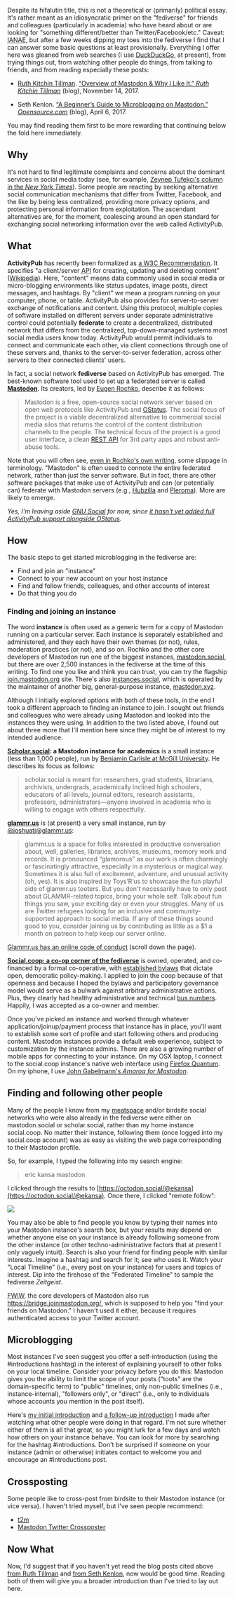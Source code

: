 <!--
.. title: Heterarchy: Decentralization and Federation in Social Networking
.. slug: fediverse
.. date: 2018-04-21 11:50:41 UTC-04:00
.. tags: fediverse, mastodon, social networks, microblogging
.. category: 
.. link: 
.. description:  An idiosyncratic primer on the fediverse for friends and colleagues, particularly in academia.
.. type: text
-->

Despite its hifalutin title, this is not a theoretical or (primarily) political essay. It's rather meant as an idiosyncratic primer on the "fediverse" for friends and colleagues (particularly in academia) who have heard about or are looking for "something different/better than Twitter/Facebook/etc." Caveat: <abbr title="I am not an expert">IANAE</abbr>, but after a few weeks dipping my toes into the fediverse I find that I can answer some basic questions at least provisionally. Everything I offer here was gleaned from web searches (I use [DuckDuckGo](https://duckduckgo.com/), at present), from trying things out, from watching other people do things, from talking to friends, and from reading especially these posts:

 - [Ruth Kitchin Tillman](https://glammr.us/@platypus). [“Overview of Mastodon & Why I Like It.” _Ruth Kitchin Tillman_](http://ruthtillman.com/mastodon-overview/) (blog), November 14, 2017.

 - Seth Kenlon. [“A Beginner’s Guide to Microblogging on Mastodon.” _Opensource.com_](https://opensource.com/article/17/4/guide-to-mastodon) (blog), April 6, 2017.

You may find reading them first to be more rewarding that continuing below the fold here immediately.

<!-- TEASER_END -->

## Why

It's not hard to find legitimate complaints and concerns about the dominant services in social media today (see, for example, [Zeynep Tufekci's column in the _New York Times_](https://www.nytimes.com/column/zeynep-tufekci)). Some people are reacting by seeking alternative social communication mechanisms that differ from Twitter, Facebook, and the like by being less centralized, providing more privacy options, and protecting personal information from exploitation. The ascendant alternatives are, for the moment, coalescing around an open standard for exchanging social networking information over the web called ActivityPub.

## What

__ActivityPub__ has recently been formalized as [a W3C Recommendation](https://www.w3.org/TR/activitypub/). It specifies "a client/server <abbr title="application programming interface">API</abbr> for creating, updating and deleting content" ([Wikipedia](https://en.wikipedia.org/wiki/ActivityPub)). Here, "content" means data commonly used in social media or micro-blogging environments like status updates, image posts, direct messages, and hashtags. By "client" we mean a program running on your computer, phone, or table.  ActivityPub also provides for server-to-server exchange of notifications and content. Using this protocol, multiple copies of software installed on different servers under separate administrative control could potentially __federate__ to create a decentralized, distributed network that differs from the centralized, top-down-managed systems most social media users know today. ActivityPub would permit individuals to connect and communicate each other, via client connections through one of these servers and, thanks to the server-to-server federation, across other servers to their connected clients' users.

In fact, a social network __fediverse__ based on ActivityPub has emerged. The best-known software tool used to set up a federated server is called __[Mastodon](https://github.com/tootsuite/mastodon)__. Its creators, led by [Eugen Rochko](https://mastodon.social/@Gargron), describe it as follows:

> Mastodon is a free, open-source social network server based on open web protocols like ActivityPub and [OStatus](https://en.wikipedia.org/wiki/OStatus). The social focus of the project is a viable decentralized alternative to commercial social media silos that returns the control of the content distribution channels to the people. The technical focus of the project is a good user interface, a clean [<abbr title="Representational state transfer">REST</abbr> API](https://en.wikipedia.org/wiki/Representational_state_transfer) for 3rd party apps and robust anti-abuse tools.

Note that you will often see, [even in Rochko's own writing](https://hackernoon.com/welcome-to-mastodon-111d9227e56a), some slippage in terminology. "Mastodon" is often used to connote the entire federated network, rather than just the server software. But in fact, there are other software packages that make use of ActivityPub and can (or potentially can) federate with Mastodon servers (e.g., [Hubzilla](https://project.hubzilla.org/page/hubzilla/hubzilla-project) and [Pleroma](https://git.pleroma.social/pleroma/pleroma)). More are likely to emerge. 

_Yes, I'm leaving aside [GNU Social](https://gnu.io/social/) for now, since [it hasn't yet added full ActivityPub support alongside OStatus](https://git.gnu.io/gnu/gnu-social/issues/256)._

## How

The basic steps to get started microblogging in the fediverse are:

 - Find and join an "instance"
 - Connect to your new account on your host instance 
 - Find and follow friends, colleagues, and other accounts of interest
 - Do that thing you do

### Finding and joining an instance

The word __instance__ is often used as a generic term for a copy of Mastodon running on a particular server. Each instance is separately established and administered, and they each have their own themes (or not), rules, moderation practices (or not), and so on. Rochko and the other core developers of Mastodon run one of the biggest instances, [mastodon.social](https://mastodon.social/about), but there are over 2,500 instances in the fediverse at the time of this writing. To find one you like and think you can trust, you can try the flagship [join.mastodon.org](https://joinmastodon.org/) site. There's also [instances.social](https://instances.social/), which is operated by the maintainer of another big, general-purpose instance,  [mastodon.xyz](https://mastodon.xyz/about).

Although I initially explored options with both of these tools, in the end I took a different approach to finding an instance to join. I sought out friends and colleagues who were already using Mastodon and looked into the instances they were using. In addition to the two listed above, I found out about three more that I'll mention here since they might be of interest to my intended audience. 

__[Scholar.social](https://scholar.social/about): a Mastodon instance for academics__ is a small instance (less than 1,000 people), run by [Benjamin Carlisle at McGill University](https://www.bgcarlisle.com/blog/). He describes its focus as follows:

> scholar.social is meant for: researchers, grad students, librarians, archivists, undergrads, academically inclined high schoolers, educators of all levels, journal editors, research assistants, professors, administrators—anyone involved in academia who is willing to engage with others respectfully.

__[glammr.us](https://glammr.us/about)__ is (at present) a very small instance, run by [@joshuatj@glammr.us](https://glammr.us/@joshuatj):

> glammr.us is a space for folks interested in productive conversation about, well, galleries, libraries, archives, museums, memory work and records. It is pronounced “glamorous” as our work is often charmingly or fascinatingly attractive, especially in a mysterious or magical way. Sometimes it is also full of excitement, adventure, and unusual activity (oh, yes). It is also inspired by Toys’R’us to showcase the fun playful side of glammr.us tooters. But you don't necessarily have to only post about GLAMMR-related topics, bring your whole self. Talk about fun things you saw, your exciting day or even your struggles. Many of us are Twitter refugees looking for an inclusive and community-supported approach to social media. If any of these things sound good to you, consider joining us by contributing as little as a $1 a month on patreon to help keep our server online.

[Glammr.us has an online code of conduct](https://glammr.us/about/more) (scroll down the page). 
 
__[Social.coop:  a co-op corner of the fediverse](https://social.coop/about)__ is owned, operated, and co-financed by a formal co-operative, with [established bylaws](https://social.coop/bylaws) that dictate open, democratic policy-making. I applied to join the coop because of that openness and because I hoped the bylaws and participatory governance model would serve as a bulwark against arbitrary administrative actions. Plus, they clearly had healthy administrative and technical [bus numbers](https://en.wikipedia.org/wiki/Bus_factor). Happily, I was accepted as a co-owner and member.

Once you've picked an instance and worked through whatever application/joinup/payment process that instance has in place, you'll want to establish some sort of profile and start following others and producing content. Mastodon instances provide a default web experience, subject to customization by the instance admins. There are also a growing number of mobile apps for connecting to your instance. On my OSX laptop, I connect to the social.coop instance's native web interface using [Firefox Quantum](https://blog.mozilla.org/blog/2017/11/14/introducing-firefox-quantum/). On my iphone, I use [John Gabelmann's _Amaroq for Mastodon_](https://itunes.apple.com/us/app/amaroq-for-mastodon/id1214116200?mt=8).

## Finding and following other people

Many of the people I know from my [meatspace](https://www.merriam-webster.com/words-at-play/what-is-meatspace) and/or <span title="that is, Twitter">birdsite</span> social networks who were also already in the fediverse were either on mastodon.social or scholar.social, rather than my home instance social.coop. No matter their instance, following them (once logged into my social.coop account) was as easy as visiting the web page corresponding to their Mastodon profile. 

So, for example, I typed the following into my search engine:

> eric kansa mastodon

I clicked through the results to [https://octodon.social/@ekansa](https://octodon.social/@ekansa). Once there, I clicked "remote follow":

<img src="/images/fediverse/remote_follow.png"/>

You may also be able to find people you know by typing their names into your Mastodon instance's search box, but your results may depend on whether anyone else on your instance is already following someone from the other instance (or other techno-administrative factors that at present I only vaguely intuit). Search is also your friend for finding people with similar interests. Imagine a hashtag and search for it; see who uses it. Watch your "Local Timeline" (i.e., every post on your instance) for users and topics of interest. Dip into the firehose of the "Federated Timeline" to sample the fediverse _Zeitgeist_.

<abbr title="For What It's Worth">FWIW</abbr>, the core developers of Mastodon also run https://bridge.joinmastodon.org/, which is supposed to help you "find your friends on Mastodon." I haven't used it either, because it requires authenticated access to your Twitter account.

## Microblogging

Most instances I've seen suggest you offer a self-introduction (using the #introductions hashtag) in the interest of explaining yourself to other folks on your local timeline. Consider your privacy before you do this: Mastodon gives you the ability to limit the scope of your posts ("toots" are the domain-specific term) to "public" timelines, only non-public timelines (i.e., instance-internal), "followers only", or "direct" (i.e., only to individuals whose accounts you mention in the post itself).

Here's [my initial introduction](https://social.coop/@paregorios/99644416200468402) and [a follow-up introduction](https://social.coop/@paregorios/99836014294446671) I made after watching what other people were doing in that regard. I'm not sure whether either of them is all that great, so you might lurk for a few days and watch how others on your instance behave. You can look for more by searching for the hashtag #introductions. Don't be surprised if someone on your instance (admin or otherwise) initiates contact to welcome you and encourage an #introductions post.

## Crossposting

Some people like to cross-post from birdsite to their Mastodon instance (or vice versa). I haven't tried myself, but I've seen people recommend:

 - [t2m](https://github.com/YoloSwagTeam/t2m)
 - [Mastodon Twitter Crossposter](https://crossposter.masto.donte.com.br/)

## Now What

Now, I'd suggest that if you haven't yet read the blog posts cited above [from Ruth Tillman](http://ruthtillman.com/mastodon-overview/) and [from Seth Kenlon](https://opensource.com/article/17/4/guide-to-mastodon), now would be good time. Reading both of them will give you a broader introduction than I've tried to lay out here.





